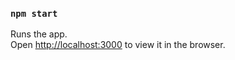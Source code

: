 ### `npm start`

Runs the app.\
Open [http://localhost:3000](http://localhost:3000) to view it in the browser.
